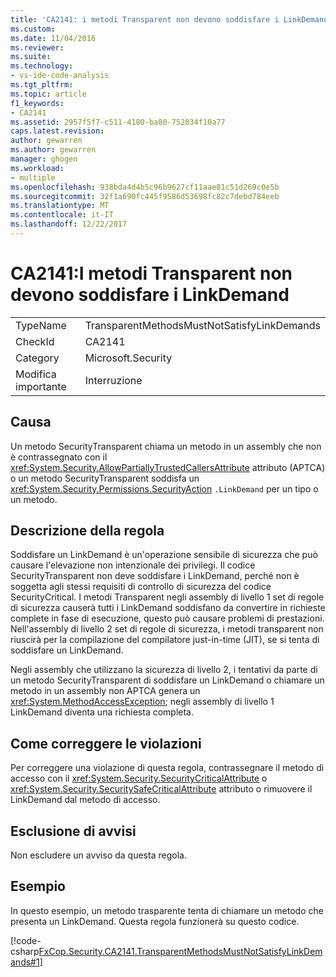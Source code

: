 ```yaml
---
title: 'CA2141: i metodi Transparent non devono soddisfare i LinkDemand | Documenti Microsoft'
ms.custom: 
ms.date: 11/04/2016
ms.reviewer: 
ms.suite: 
ms.technology:
- vs-ide-code-analysis
ms.tgt_pltfrm: 
ms.topic: article
f1_keywords:
- CA2141
ms.assetid: 2957f5f7-c511-4180-ba80-752034f10a77
caps.latest.revision: 
author: gewarren
ms.author: gewarren
manager: ghogen
ms.workload:
- multiple
ms.openlocfilehash: 938bda4d4b5c96b9627cf11aae81c51d269c0e5b
ms.sourcegitcommit: 32f1a690fc445f9586d53698fc82c7debd784eeb
ms.translationtype: MT
ms.contentlocale: it-IT
ms.lasthandoff: 12/22/2017
---
```

# <a name="ca2141transparent-methods-must-not-satisfy-linkdemands"></a>CA2141:I metodi Transparent non devono soddisfare i LinkDemand
|||  
|-|-|  
|TypeName|TransparentMethodsMustNotSatisfyLinkDemands|  
|CheckId|CA2141|  
|Category|Microsoft.Security|  
|Modifica importante|Interruzione|  
  
## <a name="cause"></a>Causa  
 Un metodo SecurityTransparent chiama un metodo in un assembly che non è contrassegnato con il <xref:System.Security.AllowPartiallyTrustedCallersAttribute> attributo (APTCA) o un metodo SecurityTransparent soddisfa un <xref:System.Security.Permissions.SecurityAction> `.LinkDemand` per un tipo o un metodo.  
  
## <a name="rule-description"></a>Descrizione della regola  
 Soddisfare un LinkDemand è un'operazione sensibile di sicurezza che può causare l'elevazione non intenzionale dei privilegi. Il codice SecurityTransparent non deve soddisfare i LinkDemand, perché non è soggetta agli stessi requisiti di controllo di sicurezza del codice SecurityCritical. I metodi Transparent negli assembly di livello 1 set di regole di sicurezza causerà tutti i LinkDemand soddisfano da convertire in richieste complete in fase di esecuzione, questo può causare problemi di prestazioni. Nell'assembly di livello 2 set di regole di sicurezza, i metodi transparent non riuscirà per la compilazione del compilatore just-in-time (JIT), se si tenta di soddisfare un LinkDemand.  
  
 Negli assembly che utilizzano la sicurezza di livello 2, i tentativi da parte di un metodo SecurityTransparent di soddisfare un LinkDemand o chiamare un metodo in un assembly non APTCA genera un <xref:System.MethodAccessException>; negli assembly di livello 1 LinkDemand diventa una richiesta completa.  
  
## <a name="how-to-fix-violations"></a>Come correggere le violazioni  
 Per correggere una violazione di questa regola, contrassegnare il metodo di accesso con il <xref:System.Security.SecurityCriticalAttribute> o <xref:System.Security.SecuritySafeCriticalAttribute> attributo o rimuovere il LinkDemand dal metodo di accesso.  
  
## <a name="when-to-suppress-warnings"></a>Esclusione di avvisi  
 Non escludere un avviso da questa regola.  
  
## <a name="example"></a>Esempio  
 In questo esempio, un metodo trasparente tenta di chiamare un metodo che presenta un LinkDemand. Questa regola funzionerà su questo codice.  
  
 [!code-csharp[FxCop.Security.CA2141.TransparentMethodsMustNotSatisfyLinkDemands#1](../code-quality/codesnippet/CSharp/ca2141-transparent-methods-must-not-satisfy-linkdemands_1.cs)]